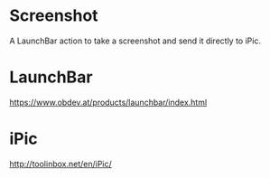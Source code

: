 # Screenshot
A LaunchBar action to take a screenshot and send it directly to iPic.

# LaunchBar
https://www.obdev.at/products/launchbar/index.html

# iPic
http://toolinbox.net/en/iPic/
